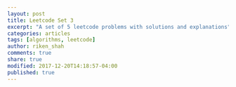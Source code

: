 ```yaml
---
layout: post
title: Leetcode Set 3
excerpt: "A set of 5 leetcode problems with solutions and explanations"
categories: articles
tags: [algorithms, leetcode]
author: riken_shah
comments: true
share: true
modified: 2017-12-20T14:18:57-04:00
published: true
---
```

